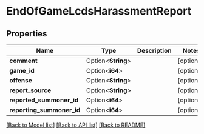 # EndOfGameLcdsHarassmentReport

## Properties

Name | Type | Description | Notes
------------ | ------------- | ------------- | -------------
**comment** | Option<**String**> |  | [optional]
**game_id** | Option<**i64**> |  | [optional]
**offense** | Option<**String**> |  | [optional]
**report_source** | Option<**String**> |  | [optional]
**reported_summoner_id** | Option<**i64**> |  | [optional]
**reporting_summoner_id** | Option<**i64**> |  | [optional]

[[Back to Model list]](../README.md#documentation-for-models) [[Back to API list]](../README.md#documentation-for-api-endpoints) [[Back to README]](../README.md)


